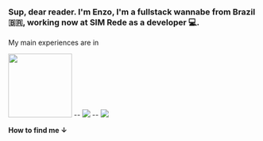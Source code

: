 ### Sup, dear reader. I'm Enzo, I'm a fullstack wannabe from Brazil 🇧🇷, working now at SIM Rede as a developer 💻.

My main experiences are in

<img style="width: 128px; height: 128px;" src="https://cdn.jsdelivr.net/gh/devicons/devicon/icons/nodejs/nodejs-original-wordmark.svg" /> -- 
            <img src="https://cdn.jsdelivr.net/gh/devicons/devicon/icons/typescript/typescript-original.svg" /> -- 
            <img src="https://cdn.jsdelivr.net/gh/devicons/devicon/icons/angularjs/angularjs-plain-wordmark.svg" />
          
          


**How to find me ↓**

